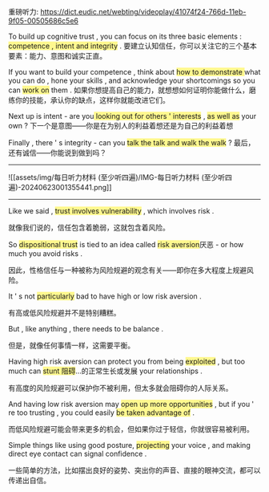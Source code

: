 重磅听力:
<https://dict.eudic.net/webting/videoplay/41074f24-766d-11eb-9f05-00505686c5e6>

To build up cognitive trust , you can focus on its three basic elements : <span style="background:#fff88f">competence ,  intent and integrity</span> .
要建立认知信任，你可以关注它的三个基本要素：能力、意图和诚实正直。

If you want to build your competence , think about <span style="background:#fff88f">how to demonstrate </span>what you can do , hone your skills , and acknowledge your shortcomings so you can <span style="background:#fff88f">work on</span> them .
如果你想提高自己的能力，就想想如何证明你能做什么，磨练你的技能，承认你的缺点，这样你就能改进它们。

Next up is intent - are you<span style="background:#fff88f"> looking out for others ' interests</span> , <span style="background:#fff88f">as well as</span> your own ?
下一个是意图——你是在为别人的利益着想还是为自己的利益着想

Finally , there ' s integrity - can you <span style="background:#fff88f">talk the talk and walk the walk</span> ?
最后，还有诚信——你能说到做到吗？

---

![[assets/img/每日听力材料  (至少听四遍)/IMG-每日听力材料  (至少听四遍)-20240623001355441.png]]

---

Like we said , <span style="background:#fff88f">trust involves vulnerability</span> , which involves risk .

就像我们说的，信任包含着脆弱，这就包含着风险。

So <span style="background:#fff88f">dispositional trust</span> is tied to an idea called <span style="background:#fff88f">risk aversion</span>厌恶  - or how much you avoid risks .

因此，性格信任与一种被称为风险规避的观念有关——即你在多大程度上规避风险。

It ' s not <span style="background:#fff88f">particularly</span> bad to have high or low risk aversion .

有高或低风险规避并不是特别糟糕。

But , like anything , there needs to be balance .

但是，就像任何事情一样，这需要平衡。

Having high risk aversion can protect you from being <span style="background:#fff88f">exploited</span> , but too much can <span style="background:#fff88f">stunt 阻碍</span>…的正常生长或发展  your relationships .

有高度的风险规避可以保护你不被利用，但太多就会阻碍你的人际关系。

And having low risk aversion may <span style="background:#fff88f">open up more opportunities</span> , but if you ' re too trusting , you could easily <span style="background:#fff88f">be taken advantage of</span> .

而低风险规避可能会带来更多的机会，但如果你过于轻信，你就很容易被利用。

Simple things like using good posture, <span style="background:#fff88f">projecting</span> your voice , and making direct eye contact can signal confidence .

一些简单的方法，比如摆出良好的姿势、突出你的声音、直接的眼神交流，都可以传递出自信。
